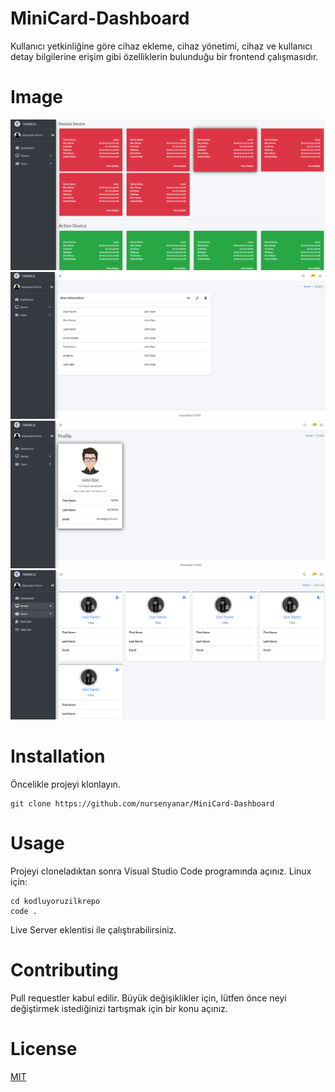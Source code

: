 # MiniCard-Dashboard
Kullanıcı yetkinliğine göre cihaz ekleme, cihaz yönetimi, cihaz ve kullanıcı detay bilgilerine erişim gibi özelliklerin bulunduğu bir frontend çalışmasıdır.
# Image

![Cihazlar](/dist/img/device.png)
![Kullanıcı Bilgileri](/dist/img/info.png)
![Profil](/dist/img/profile.png)
![Kullanıcılar](/dist/img/users.png)



# Installation

Öncelikle projeyi klonlayın.
```
git clone https://github.com/nursenyanar/MiniCard-Dashboard
```

# Usage
Projeyi cloneladıktan sonra Visual Studio Code programında açınız.
Linux için:
```
cd kodluyoruzilkrepo
code .
```
Live Server eklentisi ile çalıştırabilirsiniz.

# Contributing
Pull requestler kabul edilir. Büyük değişiklikler için, lütfen önce neyi değiştirmek istediğinizi tartışmak için bir konu açınız.

# License
[MIT](https://choosealicense.com/licenses/mit/)


